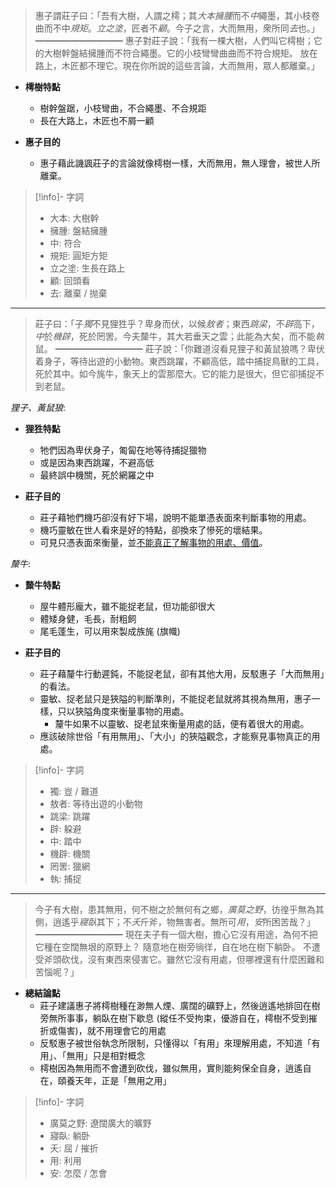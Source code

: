> 惠子謂莊子曰：「吾有大樹，人謂之樗；其*大本擁腫*而不*中*<span class="hi-blue">繩墨</span>，其小枝卷曲而不中*規矩*。*立之塗*，匠者不*顧*。今子之言，大而無用，衆所同*去*也。」
> ━━━━━━━━━━
> 惠子對莊子說：「我有一棵大樹，人們叫它樗樹；它的大樹幹盤結擁腫而不符合<span class="hi-blue">繩墨</span>。它的小枝彎彎曲曲而不符合規矩。 放在路上，木匠都不理它。現在你所說的這些言論，大而無用，眾人都離棄。」

- **樗樹特點**
	- 樹幹盤踞，小枝彎曲，不合繩墨、不合規距
	- 長在大路上，木匠也不屑一顧

- **惠子目的**
	- 惠子藉此<span class="hi-green">譏諷莊子的言論就像樗樹一樣</span>，<span class="hi-blue">大而無用</span>，無人理會，被世人所離棄。

> [!info]- 字詞
> - 大本: 大樹幹
> - 擁腫: 盤結擁腫
> - 中: 符合
> - 規矩: 圓矩方矩
> - 立之塗: 生長在路上
> - 顧: 回頭看
> - 去: 離棄 / 抛棄

---

> 莊子曰：「子*獨*不見狸狌乎？卑身而伏，以候*敖者*；東西*跳梁*，不*辟*高下，*中*於*機辟*，死於罔罟。今夫斄牛，其大若垂天之雲；此能為大矣，而不能*執*鼠。
> ━━━━━━━━━━
> 莊子說：「你難道沒看見狸子和黃鼠狼嗎？卑伏着身子，等待出遊的小動物。東西跳躍，不顧高低，踏中捕捉鳥獸的工具，死於其中。如今旄牛，象天上的雲那麼大。它的能力是很大，但它卻捕捉不到老鼠。

*狸子、黃鼠狼*:
- **狸狌特點**
	- 牠們因為卑伏身子，匍匐在地等待捕捉獵物
	- 或是因為東西跳躍，不避高低
	- 最終誤中機關，死於網羅之中

- **莊子目的**
	- 莊子藉牠們機巧卻沒有好下場，說明<span class="hi-green">不能單憑表面來判斷事物的用處</span>。
	- 機巧靈敏在世人看來是好的特點，卻換來了慘死的壞結果。
	- 可見只憑表面來衡量，並<u>不能真正了解事物的用處、價值</u>。

*斄牛*:
- **斄牛特點**
	- 屋牛<span class="hi-green">體形龐大，雖不能捉老鼠</span>，但功能卻很大
	- 體矮身健，毛長，耐粗飼
	- 尾毛蓬生，可以用來製成族旄 (旗幟)

- **莊子目的**
	- 莊子藉釐牛行動遲鈍，不能捉老鼠，卻有其他大用，反駁惠子「<span class="hi-blue">大而無用</span>」的看法。
	- 靈敏、捉老鼠只是狹隘的判斷準則，不能捉老鼠就將其視為無用，惠子一樣，<span class="hi-green">只以狹隘角度來衡量事物的用處</span>。
		- 釐牛如果不以靈敏、捉老鼠來衡量用處的話，便有着很大的用處。
	- 應該破除世俗<span class="hi-blue">「有用無用」、「大小」的狹隘觀念</span>，才能<span class="hi-green">察見事物真正的用處</span>。

> [!info]- 字詞
> - 獨: 豈 / 難道
> - 敖者: 等待出遊的小動物
> - 跳梁: 跳躍
> - 辟: 躱避
> - 中: 踏中
> - 機辟: 機關
> - 罔罟: 獵網
> - 執: 捕捉

---

> 今子有大樹，患其無用，何不樹之於無何有之鄉，*廣莫之野*，彷徨乎無為其側，逍遙乎*寢臥*其下；不*夭*斤斧，物無害者。無所可*用*，*安*所困苦哉？」 
> ━━━━━━━━━━
> 現在夫子有一個大樹，擔心它沒有用途，為何不把它種在空闊無垠的原野上？ 隨意地在樹旁徜徉，自在地在樹下躺卧。 不遭受斧頭砍伐，沒有東西來侵害它。雖然它沒有用處，但哪裡還有什麼困難和苦惱呢？」 

- **總結論點**
	- 莊子建議惠子將樗樹種在渺無人煙、廣闊的礦野上，然後逍遙地排回在樹旁無所事事，躺臥在樹下歇息 (<span class="hi-green">縱任不受拘束，優游自在，樗樹不受到摧折或傷害</span>)，就不用理會它的用處
	- 反駁惠子被世俗執念所限制，只懂得以「有用」來理解用處，<span class="hi-green">不知道「有用」、「無用」只是相對概念</span>
	- 樗樹因為無用而不會遭到砍伐，雖似無用，實則能夠<span class="hi-blue">保全自身，逍遙自在，頤養天年</span>，正是「<span class="hi-blue">無用之用</span>」

> [!info]- 字詞
> - 廣莫之野: 遼闊廣大的曠野
> - 寢臥: 躺卧
> - 夭: 屈 / 摧折
> - 用: 利用
> - 安: 怎麼 / 怎會
